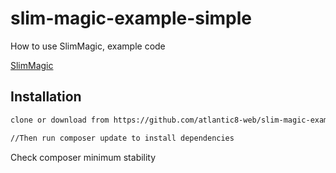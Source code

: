 # slim-magic-example-simple

How to use SlimMagic, example code

[SlimMagic](https://github.com/atlantic8-web/slim-magic)

## Installation

```bash
clone or download from https://github.com/atlantic8-web/slim-magic-example-simple

//Then run composer update to install dependencies
```

Check composer minimum stability
